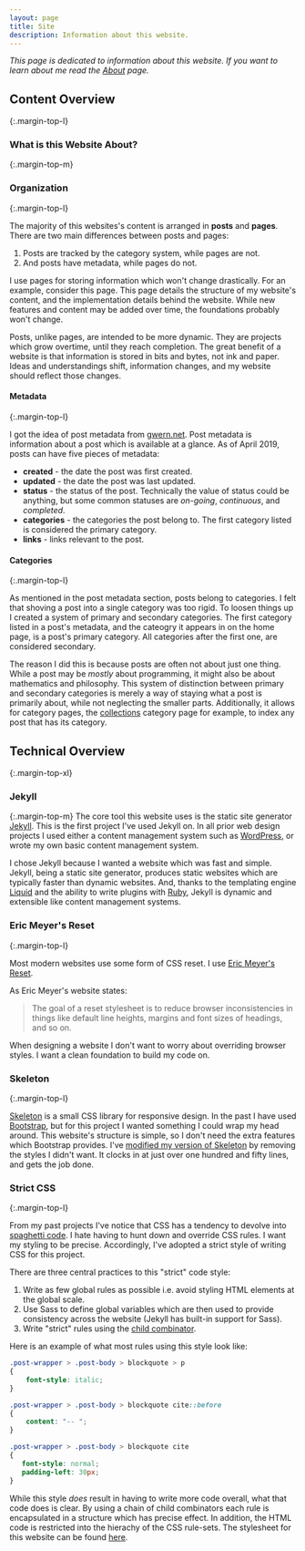```yaml
---
layout: page
title: Site
description: Information about this website.
---
```

*This page is dedicated to information about this website. If you want to learn about me*
*read the [About](/about) page.*

## Content Overview
{:.margin-top-l}


### What is this Website About? 
{:.margin-top-m}



### Organization
{:.margin-top-l}

The majority of this websites's content is arranged in **posts** and **pages**.
There are two main differences between posts and pages:

1. Posts are tracked by the category system, while pages are not.
2. And posts have metadata, while pages do not.

I use pages for storing information which won't change drastically.
For an example, consider this page.
This page details the structure of my website's content, and the implementation details behind the website.
While new features and content may be added over time, the foundations probably won't change.

Posts, unlike pages, are intended to be more dynamic.
They are projects which grow overtime, until they reach completion.
The great benefit of a website is that information is stored in bits and bytes, not ink and paper.
Ideas and understandings shift, information changes, and my website should reflect those changes.

#### Metadata
{:.margin-top-l}

I got the idea of post metadata from [gwern.net](https://www.gwern.net).
Post metadata is information about a post which is available at a glance.
As of April 2019, posts can have five pieces of metadata:

* **created** - the date the post was first created.
* **updated** - the date the post was last updated.
* **status** - the status of the post. Technically the value of status could be anything, but some common statuses are *on-going*, *continuous*, and *completed*.
* **categories** - the categories the post belong to. The first category listed is considered the primary category.
* **links** - links relevant to the post.

#### Categories
{:.margin-top-l}

As mentioned in the post metadata section, posts belong to categories.
I felt that shoving a post into a single category was too rigid.
To loosen things up I created a system of primary and secondary categories.
The first category listed in a post's metadata, and the cateogry it appears in on the home page, is a post's primary category.
All categories after the first one, are considered secondary.

The reason I did this is because posts are often not about just one thing.
While a post may be *mostly* about programming, it might also be about mathematics and philosophy.
This system of distinction between primary and secondary categories is merely a way of staying what a post is primarily about, while not neglecting the smaller parts.
Additionally, it allows for category pages, the [collections](/categories/collections/) category page for example, to index any post that has its category.


## Technical Overview
{:.margin-top-xl}

### Jekyll
{:.margin-top-m}
The core tool this website uses is the static site generator [Jekyll](https://jekyllrb.com/).
This is the first project I've used Jekyll on.
In all prior web design projects I used either a content management system such as [WordPress](https://wordpress.com/), or wrote my own basic content management system.

I chose Jekyll because I wanted a website which was fast and simple.
Jekyll, being a static site generator, produces static websites which are typically faster than dynamic websites.
And, thanks to the templating engine [Liquid](https://shopify.github.io/liquid/) and the ability to write plugins with [Ruby](https://www.ruby-lang.org/en/), Jekyll is dynamic and extensible like content management systems.


### Eric Meyer's Reset
{:.margin-top-l}

Most modern websites use some form of CSS reset. I use [Eric Meyer's Reset](https://meyerweb.com/eric/tools/css/reset/).

As Eric Meyer's website states:

> The goal of a reset stylesheet is to reduce browser inconsistencies in things like default line heights, margins and font sizes of headings, and so on. 

When designing a website I don't want to worry about overriding browser styles.
I want a clean foundation to build my code on.


### Skeleton
{:.margin-top-l}


[Skeleton](http://getskeleton.com/) is a small CSS library for responsive design.
In the past I have used [Bootstrap](https://getbootstrap.com/), but for this project I wanted something I could wrap my head around.
This website's structure is simple, so I don't need the extra features which Bootstrap provides.
I've [modified my version of Skeleton](/assets/css/skeleton.css) by removing the styles I didn't want.
It clocks in at just over one hundred and fifty lines, and gets the job done.


### Strict CSS
{:.margin-top-l}

From my past projects I've notice that CSS has a tendency to devolve into [spaghetti code](https://en.wikipedia.org/wiki/Spaghetti_code).
I hate having to hunt down and override CSS rules. 
I want my styling to be precise.
Accordingly, I've adopted a strict style of writing CSS for this project.

There are three central practices to this "strict" code style:

1. Write as few global rules as possible i.e. avoid styling HTML elements at the global scale.
2. Use Sass to define global variables which are then used to provide consistency across the website (Jekyll has built-in support for Sass).
3. Write "strict" rules using the [child combinator](https://developer.mozilla.org/en-US/docs/Web/CSS/Child_combinator).

Here is an example of what most rules using this style look like:

```css
.post-wrapper > .post-body > blockquote > p
{
    font-style: italic;
}

.post-wrapper > .post-body > blockquote cite::before
{
    content: "-- ";
}

.post-wrapper > .post-body > blockquote cite
{
   font-style: normal;
   padding-left: 30px;
}
```

While this style *does* result in having to write more code overall, what that code does is clear.
By using a chain of child combinators each rule is encapsulated in a structure which has precise effect.
In addition, the HTML code is restricted into the hierachy of the CSS rule-sets.
The stylesheet for this website can be found [here](/assets/css/base.css).

